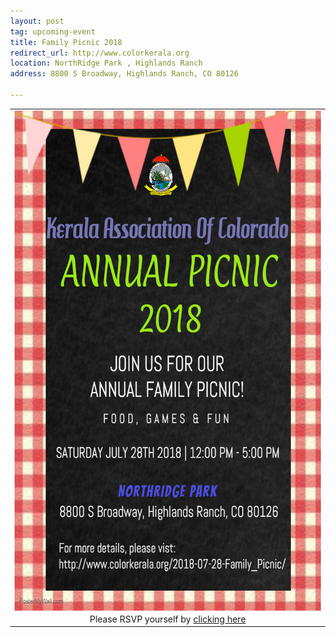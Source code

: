 ```yaml
---
layout: post
tag: upcoming-event
title: Family Picnic 2018
redirect_url: http://www.colorkerala.org
location: NorthRidge Park , Highlands Ranch
address: 8800 S Broadway, Highlands Ranch, CO 80126

---
```


<style type="text/css">
body 
{
background-image:url("/img/picnic_2018/picnic_raw_main.jpg");
height: 100%;
width: 100%;
position: absolute;
background-repeat:no-repeat;
background-position: center center;
background-attachment: fixed;
background-size: cover;
opacity: 10;
}
</style>
<table align="center" style="border:0"> 
  <tr style="border:0;background:transparent"><td align="center" style="border:0;background:transparent">
<center><img src="/img/picnic_2018/Picnic_2018.jpeg" width="500" height="800" align="center"></center> 
    </td></tr>
  <tr style="border:0;background:transparent"><td align="center" style="border:0;background:transparent">
    Please RSVP yourself by <a href="http://evite.me/Ea7BJ2vP4h"> clicking here </a>
  </td></tr>
  </table>
